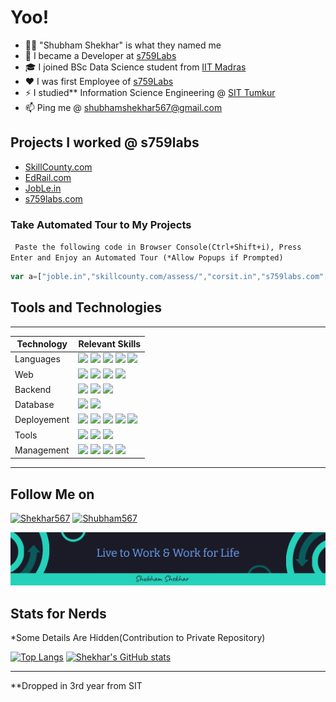 # Yoo! 
- 🙋‍♂️ "Shubham Shekhar" is what they named me
- 🔭 I became a Developer at [s759Labs](https://s759labs.com) 
- 🎓 I joined BSc Data Science student from [IIT Madras](https://www.iitm.ac.in)
- ❤️ I was first Employee of [s759Labs](https://s759labs.com)
- ⚡ I studied** Information Science Engineering @ [SIT Tumkur](www.sit.ac.in)
- 📫 Ping me @ shubhamshekhar567@gmail.com


## Projects I worked @ s759labs
- [SkillCounty.com](https://skillcounty.com)
- [EdRail.com](https://www.edrail.com/)
- [JobLe.in](https://joble.in)
- [s759labs.com](https://www.s759labs.com)

### Take Automated Tour to My Projects
` Paste the following code in Browser Console(Ctrl+Shift+i), Press Enter and Enjoy an Automated Tour (*Allow Popups if Prompted)`
```Javascript
var a=["joble.in","skillcounty.com/assess/","corsit.in","s759labs.com","skillcounty.com"];var f=()=>{a.length?window.open("http://"+a.shift(),"_blank"):clearInterval(t)};f();var t=setInterval(f,7000);
```
## Tools and Technologies
---------------------------------------
| Technology | Relevant Skills |
| ---------- | --------------- |
| Languages|  ![](https://img.shields.io/badge/-Javascript-informational?style=flat&logo=javascript&logoColor=white&color=1A1B27) ![](https://img.shields.io/badge/-C++-informational?style=flat&logo=c&logoColor=white&color=1A1B27) ![](https://img.shields.io/badge/-Python-informational?style=flat&logo=python&logoColor=white&color=1A1B27) ![](https://img.shields.io/badge/-Java-informational?style=flat&logo=java&logoColor=white&color=1A1B27) ![](https://img.shields.io/badge/-Typescript-informational?style=flat&logo=typescript&logoColor=white&color=1A1B27) |
| Web | ![](https://img.shields.io/badge/-ReactJs-informational?style=flat&logo=react&logoColor=white&color=1A1B27) ![](https://img.shields.io/badge/-NextJs-informational?style=flat&logo=vercel&logoColor=white&color=1A1B27) ![](https://img.shields.io/badge/-Redux-informational?style=flat&logo=redux&logoColor=white&color=1A1B27) ![](https://img.shields.io/badge/-WebAPIs-informational?style=flat&logo=firefox&logoColor=white&color=1A1B27)  |
| Backend | ![](https://img.shields.io/badge/-Express-informational?style=flat&logo=express&logoColor=white&color=1A1B27) ![](https://img.shields.io/badge/-NodeJs-informational?style=flat&logo=v8&logoColor=white&color=1A1B27) ![](https://img.shields.io/badge/-php-informational?style=flat&logo=php&logoColor=white&color=1A1B27) |
| Database | ![](https://img.shields.io/badge/-SQL-informational?style=flat&logo=mysql&logoColor=white&color=1A1B27) ![](https://img.shields.io/badge/-MongoDB-informational?style=flat&logo=mongodb&logoColor=white&color=1A1B27) |
| Deployement | ![](https://img.shields.io/badge/-Docker-informational?style=flat&logo=docker&logoColor=white&color=1A1B27) ![](https://img.shields.io/badge/-Shell_Script-informational?style=flat&logo=shell&logoColor=white&color=1A1B27)  ![](https://img.shields.io/badge/-nginx-informational?style=flat&logo=nginx&logoColor=white&color=1A1B27) ![](https://img.shields.io/badge/-vercel-informational?style=flat&logo=vercel&logoColor=white&color=1A1B27) ![](https://img.shields.io/badge/-linode-informational?style=flat&logo=linode&logoColor=white&color=1A1B27)|
| Tools | ![](https://img.shields.io/badge/-WebStorm-informational?style=flat&logo=webstorm&logoColor=white&color=1A1B27) ![](https://img.shields.io/badge/-VSCode-informational?style=flat&logo=visualstudio&logoColor=white&color=1A1B27) ![](https://img.shields.io/badge/-intellij-informational?style=flat&logo=jetbrains&logoColor=white&color=1A1B27) | 
| Management | ![](https://img.shields.io/badge/-git-informational?style=flat&logo=git&logoColor=white&color=1A1B27) ![](https://img.shields.io/badge/-github-informational?style=flat&logo=github&logoColor=white&color=1A1B27) ![](https://img.shields.io/badge/-ClickUp-informational?style=flat&logo=clickup&logoColor=white&color=1A1B27) ![](https://img.shields.io/badge/-Jira-informational?style=flat&logo=jira&logoColor=white&color=1A1B27) 
---------------------------------------


## Follow Me on
<!--[![Linkedin](https://i.stack.imgur.com/gVE0j.png) Shubham567](https://www.linkedin.com/in/shubham567) -->
[![Shekhar567](https://img.shields.io/badge/-Shekhar567-informational?style=flat&logo=linkedin&logoColor=white&color=1A1B27)](https://www.linkedin.com/in/shekhar567)
[![Shubham567](https://img.shields.io/badge/-Shubham567-informational?style=flat&logo=facebook&logoColor=white&color=1A1B27)](https://www.fb.com/shubham567)

![live to work and work for life - shubham shekhar](header.jpg)

## Stats for Nerds
*Some Details Are Hidden(Contribution to Private Repository)


[![Top Langs](https://github-readme-stats.vercel.app/api/top-langs/?username=shubham567&theme=tokyonight&count_private=true&layout=compact&langs_count=8)](https://github.com/Shubham567/)
[![Shekhar's GitHub stats](https://github-readme-stats.vercel.app/api?username=shubham567&theme=tokyonight&count_private=true&show_icons=true)](https://github.com/Shubham567/)

----------------------------------
**Dropped in 3rd year from SIT
